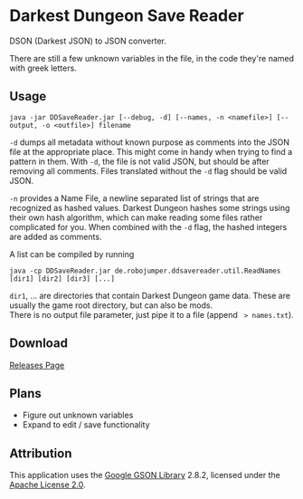 # Darkest Dungeon Save Reader
DSON (Darkest JSON) to JSON converter.

There are still a few unknown variables in the file, in the code they're named with greek letters.


## Usage

    java -jar DDSaveReader.jar [--debug, -d] [--names, -n <namefile>] [--output, -o <outfile>] filename

`-d` dumps all metadata without known purpose as comments into the JSON file at the appropriate place.
This might come in handy when trying to find a pattern in them. With `-d`, the file is not valid JSON, but should be after removing all comments. Files translated without the `-d` flag should be valid JSON.

`-n` provides a Name File, a newline separated list of strings that are recognized as hashed values.
Darkest Dungeon hashes some strings using their own hash algorithm, which can make reading some files rather complicated for you.
When combined with the `-d` flag, the hashed integers are added as comments.

A list can be compiled by running

    java -cp DDSaveReader.jar de.robojumper.ddsavereader.util.ReadNames [dir1] [dir2] [dir3] [...]

`dir1`, ... are directories that contain Darkest Dungeon game data. These are usually the game root directory, but can also be mods.  
There is no output file parameter, just pipe it to a file (append ` > names.txt`).

## Download

[Releases Page](https://github.com/robojumper/DarkestDungeonSaveReader/releases/)

## Plans

* Figure out unknown variables
* Expand to edit / save functionality

## Attribution

This application uses the [Google GSON Library](https://github.com/google/gson) 2.8.2, licensed under the [Apache License 2.0](https://github.com/robojumper/DarkestDungeonSaveReader/blob/master/Licenses/Apachev2.0.txt).
